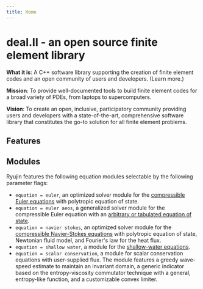 ```yaml
---
title: Home
---
```


deal.II - an open source finite element library
======

<b>What it is</b>: A C++ software library supporting the creation of finite element codes and an open community of users and developers. (Learn more.)

<b>Mission</b>: To provide well-documented tools to build finite element codes for a broad variety of PDEs, from laptops to supercomputers.

<b>Vision</b>: To create an open, inclusive, participatory community providing users and developers with a state-of-the-art, comprehensive software library that constitutes the go-to solution for all finite element problems.



Features
--------


Modules
-------

Ryujin features the following equation modules selectable by the following
parameter flags:

 - `equation = euler`, an optimized solver module for the
   [compressible Euler
   equations](https://en.wikipedia.org/wiki/Euler_equations_(fluid_dynamics))
   with polytropic equation of state.
 - `equation = euler aeos`, a generalized solver module for the
   compressible Euler equation with an [arbitrary or tabulated equation of
   state](https://en.wikipedia.org/wiki/Equation_of_state).
 - `equation = navier stokes`, an optimized solver module for the
   [compressible Navier-Stokes
   equations](https://en.wikipedia.org/wiki/Navier%E2%80%93Stokes_equations)
   with polytropic equation of state,
   Newtonian fluid model, and Fourier's law for the heat flux.
 - `equation = shallow water`, a module for the [shallow-water
   equations](https://en.wikipedia.org/wiki/Shallow_water_equations).
 - `equation = scalar conservation`, a module for scalar conservation
   equations with user-supplied flux. The module features a greedy
   wave-speed estimate to maintain an invariant domain, a generic indicator
   based on the entropy-viscosity commutator technique with a general,
   entropy-like function, and a customizable convex limiter.
